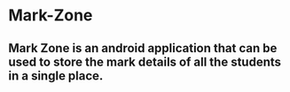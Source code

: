 # Mark-Zone

## Mark Zone is an android application that can be used to store the mark details of all the students in a single place.


